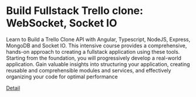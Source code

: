 # Build Fullstack Trello clone: WebSocket, Socket IO

Learn to Build a Trello Clone API with Angular, Typescript, NodeJS, Express, MongoDB and Socket IO. This intensive course provides a comprehensive, hands-on approach to creating a fullstack application using these tools. Starting from the foundation, you will progressively develop a real-world application. Gain valuable insights into structuring your application, creating reusable and comprehensible modules and services, and effectively organizing your code for optimal performance 

[Detail](https://eduitfree.com/courses/build-fullstack-trello-clone-websocket-socket-io)